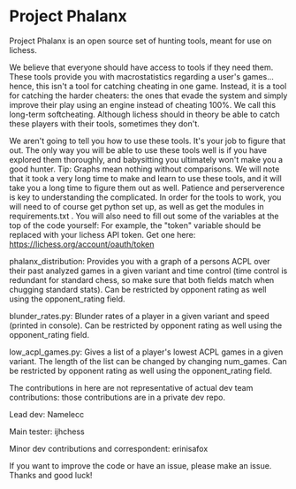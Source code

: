 # Project Phalanx

Project Phalanx is an open source set of hunting tools, meant for use on lichess. 

We believe that everyone should have access to tools if they need them. These tools provide you with macrostatistics regarding a user's games... hence, this isn't a tool for catching cheating in one game. Instead, it is a tool for catching the harder cheaters: the ones that evade the system and simply improve their play using an engine instead of cheating 100%. We call this long-term softcheating. Although lichess should in theory be able to catch these players with their tools, sometimes they don't. 

We aren't going to tell you how to use these tools. It's your job to figure that out. The only way you will be able to use these tools well is if you have explored them thoroughly, and babysitting you ultimately won't make you a good hunter. Tip: Graphs mean nothing without comparisons. We will note that it took a very long time to make and learn to use these tools, and it will take you a long time to figure them out as well. Patience and perserverence is key to understanding the complicated. In order for the tools to work, you will need to of course get python set up, as well as get the modules in requirements.txt . You will also need to fill out some of the variables at the top of the code yourself: For example, the "token" variable should be replaced with your lichess API token. Get one here: https://lichess.org/account/oauth/token

phalanx_distribution: Provides you with a graph of a persons ACPL over their past analyzed games in a given variant and time control (time control is redundant for standard chess, so make sure that both fields match when chugging standard stats). Can be restricted by opponent rating as well using the opponent_rating field.

blunder_rates.py: Blunder rates of a player in a given variant and speed (printed in console). Can be restricted by opponent rating as well using the opponent_rating field.

low_acpl_games.py: Gives a list of a player's lowest ACPL games in a given variant. The length of the list can be changed by changing num_games. Can be restricted by opponent rating as well using the opponent_rating field.

The contributions in here are not representative of actual dev team contributions: those contributions are in a private dev repo.

Lead dev: Namelecc

Main tester: ijhchess

Minor dev contributions and correspondent: erinisafox

If you want to improve the code or have an issue, please make an issue. Thanks and good luck!
